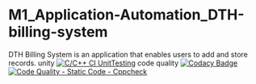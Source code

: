 # M1_Application-Automation_DTH-billing-system
DTH Billing System is an application that enables users to add and store records.
unity
[![C/C++ CI UnitTesting](https://github.com/rushikeshudmale/M1_Application-Automation_DTH-billing-system/actions/workflows/unity.yml/badge.svg)](https://github.com/rushikeshudmale/M1_Application-Automation_DTH-billing-system/actions/workflows/unity.yml)
code quality
[![Codacy Badge](https://app.codacy.com/project/badge/Grade/8e752b85a98642748a4a1c20f164008f)](https://www.codacy.com/gh/rushikeshudmale/M1_Application-Automation_DTH-billing-system/dashboard?utm_source=github.com&amp;utm_medium=referral&amp;utm_content=rushikeshudmale/M1_Application-Automation_DTH-billing-system&amp;utm_campaign=Badge_Grade)
[![Code Quality - Static Code - Cppcheck](https://github.com/rushikeshudmale/M1_Application-Automation_DTH-billing-system/actions/workflows/cppcheck.yml/badge.svg)](https://github.com/rushikeshudmale/M1_Application-Automation_DTH-billing-system/actions/workflows/cppcheck.yml)

